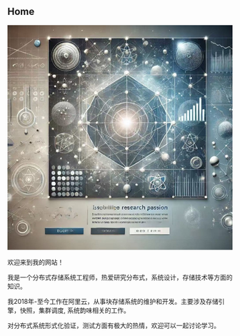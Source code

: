 ## Home
![homepage](asserts/homepage.jpeg)

欢迎来到我的网站！

我是一个分布式存储系统工程师，热爱研究分布式，系统设计，存储技术等方面的知识。

我2018年-至今工作在阿里云，从事块存储系统的维护和开发。主要涉及存储引擎，快照，集群调度, 系统韵味相关的工作。

对分布式系统形式化验证，测试方面有极大的热情，欢迎可以一起讨论学习。
